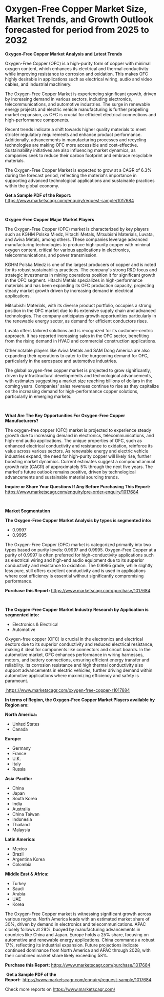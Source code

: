 <p><h1>Oxygen-Free Copper Market Size, Market Trends, and Growth Outlook forecasted for period from 2025 to 2032</h1></p><p><strong>Oxygen-Free Copper Market Analysis and Latest Trends</strong></p>
<p><p>Oxygen-Free Copper (OFC) is a high-purity form of copper with minimal oxygen content, which enhances its electrical and thermal conductivity while improving resistance to corrosion and oxidation. This makes OFC highly desirable in applications such as electrical wiring, audio and video cables, and industrial machinery.</p><p>The Oxygen-Free Copper Market is experiencing significant growth, driven by increasing demand in various sectors, including electronics, telecommunications, and automotive industries. The surge in renewable energy projects and electric vehicle manufacturing is further propelling market expansion, as OFC is crucial for efficient electrical connections and high-performance components. </p><p>Recent trends indicate a shift towards higher quality materials to meet stricter regulatory requirements and enhance product performance. Additionally, advancements in manufacturing processes and recycling technologies are making OFC more accessible and cost-effective. Sustainability initiatives are also influencing market dynamics, as companies seek to reduce their carbon footprint and embrace recyclable materials. </p><p>The Oxygen-Free Copper Market is expected to grow at a CAGR of 6.3% during the forecast period, reflecting the material's importance in supporting advanced technological applications and sustainable practices within the global economy.</p></p>
<p><strong>Get a Sample PDF of the Report:&nbsp;</strong> <a href="https://www.marketscagr.com/enquiry/request-sample/1017684?utm_campaign=3032&utm_medium=2&utm_source=Github&utm_content=ia&utm_term=21032025&utm_id=oxygen-free-copper">https://www.marketscagr.com/enquiry/request-sample/1017684</a></p>
<p>&nbsp;</p>
<p><strong>Oxygen-Free Copper Major Market Players</strong></p>
<p><p>The Oxygen-Free Copper (OFC) market is characterized by key players such as KGHM Polska Miedz, Hitachi Metals, Mitsubishi Materials, Luvata, and Aviva Metals, among others. These companies leverage advanced manufacturing technologies to produce high-purity copper with minimal oxygen content, critical for various applications in electronics, telecommunications, and power transmission.</p><p>KGHM Polska Miedz is one of the largest producers of copper and is noted for its robust sustainability practices. The company's strong R&D focus and strategic investments in mining operations position it for significant growth in the OFC segment. Hitachi Metals specializes in high-performance materials and has been expanding its OFC production capacity, projecting steady market growth driven by increasing demand in electrical applications.</p><p>Mitsubishi Materials, with its diverse product portfolio, occupies a strong position in the OFC market due to its extensive supply chain and advanced technologies. The company anticipates growth opportunities particularly in the renewable energy sector, as demand for efficient conductors rises.</p><p>Luvata offers tailored solutions and is recognized for its customer-centric approach. It has reported increasing sales in the OFC sector, benefiting from the rising demand in HVAC and commercial construction applications.</p><p>Other notable players like Aviva Metals and SAM Dong America are also expanding their operations to cater to the burgeoning demand for OFC, particularly in the aerospace and automotive industries.</p><p>The global oxygen-free copper market is projected to grow significantly, driven by infrastructural developments and technological advancements, with estimates suggesting a market size reaching billions of dollars in the coming years. Companies' sales revenues continue to rise as they capitalize on the increasing demand for high-performance copper solutions, particularly in emerging markets.</p></p>
<p>&nbsp;</p>
<p><strong>What Are The Key Opportunities For Oxygen-Free Copper Manufacturers?</strong></p>
<p><p>The oxygen-free copper (OFC) market is projected to experience steady growth due to increasing demand in electronics, telecommunications, and high-end audio applications. The unique properties of OFC, such as enhanced electrical conductivity and resistance to oxidation, reinforce its value across various sectors. As renewable energy and electric vehicle industries expand, the need for high-purity copper will likely rise, further boosting market dynamics. Current estimates suggest a compound annual growth rate (CAGR) of approximately 5% through the next five years. The market's future outlook remains positive, driven by technological advancements and sustainable material sourcing trends.</p></p>
<p><strong>Inquire or Share Your Questions If Any Before Purchasing This Report:</strong> <a href="https://www.marketscagr.com/enquiry/pre-order-enquiry/1017684?utm_campaign=3032&utm_medium=2&utm_source=Github&utm_content=ia&utm_term=21032025&utm_id=oxygen-free-copper">https://www.marketscagr.com/enquiry/pre-order-enquiry/1017684</a></p>
<p>&nbsp;</p>
<p><strong>Market Segmentation</strong></p>
<p><strong>The Oxygen-Free Copper Market Analysis by types is segmented into:</strong></p>
<p><ul><li>0.9997</li><li>0.9995</li></ul></p>
<p><p>The Oxygen-Free Copper (OFC) market is categorized primarily into two types based on purity levels: 0.9997 and 0.9995. Oxygen-Free Copper at a purity of 0.9997 is often preferred for high-conductivity applications such as electrical wiring and high-end audio equipment due to its superior conductivity and resistance to oxidation. The 0.9995 grade, while slightly less pure, still offers excellent conductivity and is used in applications where cost efficiency is essential without significantly compromising performance.</p></p>
<p><strong>Purchase this Report:&nbsp;</strong><a href="https://www.marketscagr.com/purchase/1017684?utm_campaign=3032&utm_medium=2&utm_source=Github&utm_content=ia&utm_term=21032025&utm_id=oxygen-free-copper">https://www.marketscagr.com/purchase/1017684</a></p>
<p>&nbsp;</p>
<p><strong>The Oxygen-Free Copper Market Industry Research by Application is segmented into:</strong></p>
<p><ul><li>Electronics & Electrical</li><li>Automotive</li></ul></p>
<p><p>Oxygen-free copper (OFC) is crucial in the electronics and electrical sectors due to its superior conductivity and reduced electrical resistance, making it ideal for components like connectors and circuit boards. In the automotive market, OFC enhances performance in wiring harnesses, motors, and battery connections, ensuring efficient energy transfer and reliability. Its corrosion resistance and high thermal conductivity also support advancements in electric vehicles, further driving demand within automotive applications where maximizing efficiency and safety is paramount.</p></p>
<p><a href="https://www.marketscagr.com/oxygen-free-copper-r1017684?utm_campaign=3032&utm_medium=2&utm_source=Github&utm_content=ia&utm_term=21032025&utm_id=oxygen-free-copper">&nbsp;https://www.marketscagr.com/oxygen-free-copper-r1017684</a></p>
<p><strong>In terms of Region, the Oxygen-Free Copper Market Players available by Region are:</strong></p>
<p>
    <p> <strong> North America: </strong>
        <ul>
            <li>United States</li>
            <li>Canada</li>
        </ul>
        </p> 
    <p> <strong> Europe: </strong>
        <ul>
            <li>Germany</li>
            <li>France</li>
            <li>U.K.</li>
            <li>Italy</li>
            <li>Russia</li>
        </ul>
        </p> 
    <p> <strong> Asia-Pacific: </strong>
        <ul>
            <li>China</li>
            <li>Japan</li>
            <li>South Korea</li>
            <li>India</li>
            <li>Australia</li>
            <li>China Taiwan</li>
            <li>Indonesia</li>
            <li>Thailand</li>
            <li>Malaysia</li>
        </ul>
        </p> 
    <p> <strong> Latin America: </strong>
        <ul>
            <li>Mexico</li>
            <li>Brazil</li>
            <li>Argentina Korea</li>
            <li>Colombia</li>
        </ul>
        </p> 
    <p> <strong> Middle East & Africa: </strong>
        <ul>
            <li>Turkey</li>
            <li>Saudi</li>
            <li>Arabia</li>
            <li>UAE</li>
            <li>Korea</li>
        </ul>
    </p>
    </p>
<p><p>The Oxygen-Free Copper market is witnessing significant growth across various regions. North America leads with an estimated market share of 30%, driven by demand in electronics and telecommunications. APAC closely follows at 28%, buoyed by manufacturing advancements in countries like China and Japan. Europe holds a 25% share, focusing on automotive and renewable energy applications. China commands a robust 17%, reflecting its industrial expansion. Future projections indicate continued dominance from North America and APAC through 2028, with their combined market share likely exceeding 58%.</p></p>
<p><strong>Purchase this Report: </strong><a href="https://www.marketscagr.com/purchase/1017684?utm_campaign=3032&utm_medium=2&utm_source=Github&utm_content=ia&utm_term=21032025&utm_id=oxygen-free-copper">https://www.marketscagr.com/purchase/1017684</a></p>
<p>&nbsp;<strong>Get a Sample PDF of the Report:&nbsp;&nbsp;</strong><a href="https://www.marketscagr.com/enquiry/request-sample/1017684?utm_campaign=3032&utm_medium=2&utm_source=Github&utm_content=ia&utm_term=21032025&utm_id=oxygen-free-copper">https://www.marketscagr.com/enquiry/request-sample/1017684</a></p>
<p><strong></strong></p>
<p>Check more reports on <a href="https://www.marketscagr.com/?utm_campaign=3032&utm_medium=2&utm_source=Github&utm_content=ia&utm_term=21032025&utm_id=oxygen-free-copper">https://www.marketscagr.com/</a></p>